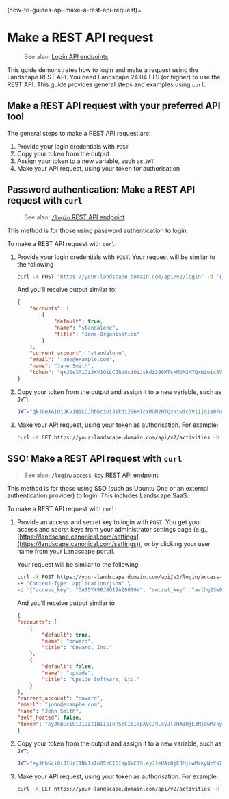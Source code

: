 (how-to-guides-api-make-a-rest-api-request)=
# Make a REST API request


> See also: [Login API endpoints](/docs/reference/api/rest-api-endpoints/login)

This guide demonstrates how to login and make a request using the Landscape REST API. You need Landscape 24.04 LTS (or higher) to use the REST API. This guide provides general steps and examples using `curl`.

## Make a REST API request with your preferred API tool

The general steps to make a REST API request are:

1. Provide your login credentials with `POST`
2. Copy your token from the output
3. Assign your token to a new variable, such as `JWT`
4. Make your API request, using your token for authorisation

## Password authentication: Make a REST API request with `curl`

> See also: [`/login` REST API endpoint](https://ubuntu.com/landscape/docs/api-rest-login#p-110652-post-login)

This method is for those using password authentication to login.

 To make a REST API request with `curl`:

1. Provide your login credentials with `POST`. Your request will be similar to the following

    ```bash
    curl -X POST "https://your-landscape.domain.com/api/v2/login" -d '{"email": "jane@example.com", "password": "jane-pwd", "account": "standalone"}'
    ```

    And you’ll receive output similar to:

    ```json
    {
        "accounts": [
            {
                "default": true,
                "name": "standalone",
                "title": "Jane-Organisation"
            }
        ],
        "current_account": "standalone",
        "email": "jane@example.com",
        "name": "Jane Smith",
        "token": "qkJ0eXAiOiJKV1QiLCJhbGciOiJskdi296MTcxMDM2MTQxNiwic3ViIjoieWFuaXNhLnNjaGVyYmVyQGNhbm9uaWNhbC5jb20iLCJhY2MiOiJzdGFuZGFsb2i93nboPRfXp50"
    }
    ```

2. Copy your token from the output and assign it to a new variable, such as `JWT`:


    ```bash
    JWT="qkJ0eXAiOiJKV1QiLCJhbGciOiJskdi296MTcxMDM2MTQxNiwic3ViIjoieWFuaXNhLnNjaGVyYmVyQGNhbm9uaWNhbC5jb20iLCJhY2MiOiJzdGFuZGFsb2i93nboPRfXp50"
    ```

4. Make your API request, using your token as authorisation. For example:

    ```bash
    curl -X GET https://your-landscape.domain.com/api/v2/activities -H "Authorization: Bearer $JWT"
    ```

## SSO: Make a REST API request with `curl`

> See also: [`/login/access-key` REST API endpoint](https://ubuntu.com/landscape/docs/api-rest-login#p-110652-post-loginaccess-key)

This method is for those using SSO (such as Ubuntu One or an external authentication provider) to login. This includes Landscape SaaS.  

To make a REST API request with `curl`:


1. Provide an access and secret key to login with `POST`. You get your access and secret keys from your administrator settings page (e.g., [https://landscape.canonical.com/settings](https://landscape.canonical.com/settings)), or by clicking your user name from your Landscape portal.

    Your request will be similar to the following

    ```bash
    curl -X POST https://your-landscape.domain.com/api/v2/login/access-key \
    -H "Content-Type: application/json" \
    -d '{"access_key": "3AS5YX98J8QI9AZ8OS0V", "secret_key": "avlhg23w9HyOWOA1FMzHmrBaB8a97zafzJOApfF2"}'
    ```

	And you’ll receive output similar to

    ```json
    {
    "accounts": [
        {
            "default": true,
            "name": "onward",
            "title": "Onward, Inc."
        },
        {
            "default": false,
            "name": "upside",
            "title": "Upside Software, Ltd."
        }
    ],
    "current_account": "onward",
    "email": "john@example.com",
    "name": "John Smith",
    "self_hosted": false,
    "token": "eyJhbGciOiJIUzI1NiIsInR5cCI6IkpXVCJ9.eyJleHAiOjE3MjUwMzkyNzYsImlhdCI6MTcyNDk1Mjg3Niwic3ViIjoiam9obkBleGFtcGxlLmNvbSIsImFjYyI6Im9ud2FyZCIsImlkIjoxfQ.8rWW_GN1jRzKownpg4k1Zp4iZMmn_lfLjy0cX-DLh_g"
    }
    ```

2. Copy your token from the output and assign it to a new variable, such as `JWT`:

    ```bash
    JWT="eyJhbGciOiJIUzI1NiIsInR5cCI6IkpXVCJ9.eyJleHAiOjE3MjUwMzkyNzYsImlhdCI6MTcyNDk1Mjg3Niwic3ViIjoiam9obkBleGFtcGxlLmNvbSIsImFjYyI6Im9ud2FyZCIsImlkIjoxfQ.8rWW_GN1jRzKownpg4k1Zp4iZMmn_lfLjy0cX-DLh_g"
    ```

4. Make your API request, using your token as authorisation. For example:

    ```bash
    curl -X GET https://your-landscape.domain.com/api/v2/activities -H "Authorization: Bearer $JWT"
    ```

